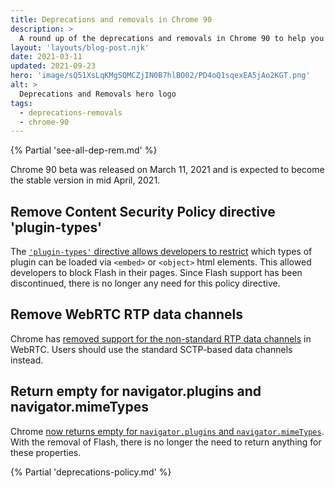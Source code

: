 ```yaml
---
title: Deprecations and removals in Chrome 90
description: >
  A round up of the deprecations and removals in Chrome 90 to help you plan.
layout: 'layouts/blog-post.njk'
date: 2021-03-11
updated: 2021-09-23
hero: 'image/sQ51XsLqKMgSQMCZjIN0B7hlBO02/PD4oQ1sqexEA5jAo2KGT.png'
alt: >
  Deprecations and Removals hero logo
tags:
  - deprecations-removals
  - chrome-90
---
```


{% Partial 'see-all-dep-rem.md' %}

Chrome 90 beta was released on March 11, 2021 and is expected to become the
stable version in mid April, 2021.

## Remove Content Security Policy directive 'plugin-types'

The
[`'plugin-types'` directive allows developers to restrict](https://www.chromestatus.com/feature/5742693948850176)
which types of plugin can be loaded via `<embed>` or `<object>` html elements. This
allowed developers to block Flash in their pages. Since Flash support has been
discontinued, there is no longer any need for this policy directive.

## Remove WebRTC RTP data channels

Chrome has
[removed support for the non-standard RTP data channels](https://www.chromestatus.com/feature/6485681910054912)
in WebRTC. Users should use the standard SCTP-based data channels instead.

## Return empty for navigator.plugins and navigator.mimeTypes

Chrome
[now returns empty for `navigator.plugins` and `navigator.mimeTypes`](https://www.chromestatus.com/feature/5741884322349056).
With the removal of Flash, there is no longer the need to return anything for
these properties.


{% Partial 'deprecations-policy.md' %}
